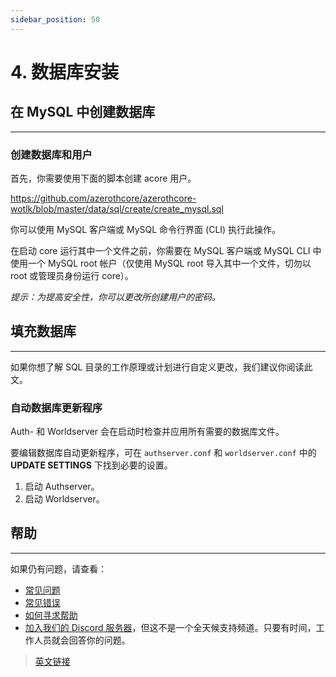 ```yaml
---
sidebar_position: 50
---
```


# 4. 数据库安装

## 在 MySQL 中创建数据库
---

### 创建数据库和用户

首先，你需要使用下面的脚本创建 acore 用户。

https://github.com/azerothcore/azerothcore-wotlk/blob/master/data/sql/create/create_mysql.sql

你可以使用 MySQL 客户端或 MySQL 命令行界面 (CLI) 执行此操作。

在启动 core 运行其中一个文件之前，你需要在 MySQL 客户端或 MySQL CLI 中使用一个 MySQL root 帐户（仅使用 MySQL root 导入其中一个文件，切勿以 root 或管理员身份运行 core）。

*提示：为提高安全性，你可以更改所创建用户的密码。*

## 填充数据库
---

如果你想了解 SQL 目录的工作原理或计划进行自定义更改，我们建议你阅读此文。

### 自动数据库更新程序

Auth- 和 Worldserver 会在启动时检查并应用所有需要的数据库文件。

要编辑数据库自动更新程序，可在 `authserver.conf` 和 `worldserver.conf` 中的 **UPDATE SETTINGS** 下找到必要的设置。

1. 启动 Authserver。
2. 启动 Worldserver。

## 帮助
---

如果仍有问题，请查看：

- [常见问题](/faq)
- [常见错误](/common-errors)
- [如何寻求帮助](/how-to-ask-for-help)
- [加入我们的 Discord 服务器](https://discord.gg/gkt4y2x)，但这不是一个全天候支持频道。只要有时间，工作人员就会回答你的问题。

> [英文链接](https://www.azerothcore.org/wiki/database-installation)
